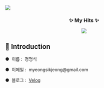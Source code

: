 <img src="https://capsule-render.vercel.app/api?type=venom&height=200&color=gradient&customColorList=4,6,30&text=MyeongSik's%20Github&desc=Welcome😄&descAlignY=69&descSize=15&animation=fadeIn&fontSize=55&fontColor=232323"/>

<h3 align="center"> ✨ My Hits ✨ </h3>
<div align=center>
<a href="https://hits.seeyoufarm.com"><img src="https://hits.seeyoufarm.com/api/count/incr/badge.svg?url=https%3A%2F%2Fgithub.com%2Fjmsyaya&count_bg=%23000000&title_bg=%23000000&icon=github.svg&icon_color=%23E7E7E7&title=Hits&edge_flat=false"/></a>
</div>

<h2> 👔 Introduction </h2>
<p> ●&nbsp;&nbsp;이름 : &nbsp;정명식</p>
<p> ●&nbsp;&nbsp;이메일 : &nbsp;myeongsikjeong@gmail.com</p>
<div>
  <p> ●&nbsp;&nbsp;블로그 : &nbsp;<a href="https://velog.io/@jmsyaya">Velog</a></p>
</div>
<!--
**jmsyaya/jmsyaya** is a ✨ _special_ ✨ repository because its `README.md` (this file) appears on your GitHub profile.

Here are some ideas to get you started:

- 🔭 I’m currently working on ...
- 🌱 I’m currently learning ...
- 👯 I’m looking to collaborate on ...
- 🤔 I’m looking for help with ...
- 💬 Ask me about ...
- 📫 How to reach me: ...
- 😄 Pronouns: ...
- ⚡ Fun fact: ...
-->
